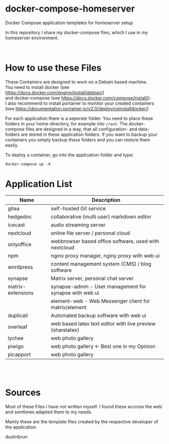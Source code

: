 # docker-compose-homeserver
Docker Compose application templates for homeserver setup

In this repository I share my docker-compose files, which I use in my homeserver environment.

<br>

# How to use these Files
These Containers are designed to work on a Debain based machine.
<br>You need to install docker (see https://docs.docker.com/engine/install/debian/) 
<br>and docker-compose (see https://docs.docker.com/compose/install/). 
<br>I also recommend to install portainer to monitor your created containers (see https://documentation.portainer.io/v2.0/deploy/ceinstalldocker/)

For each application there is a seperate folder.
You need to place these folders in your home-directory, for example into `/root`. The docker-compose files are designed in a way, that all configuration- and data-folders are stored in these application folders. If you want to backup your containers you simply backup these folders and you can restore them easily.

To deploy a container, go into the application-folder and type: 
```
docker-compose up -d
``` 


# Application List
| Name      | Description  |
| --------  | ------------ |
| gitea     | self-hosted Git service |
| hedgedoc  | collaborative (multi user) markdown editor |
| icecast   | audio streaming server |
| nextcloud | online file server / personal cloud |
| onlyoffice | webbrowser based office software, used with nextcloud 
| npm       | nginx proxy manager, nginy proxy with web ui |
| wordpress | content management system (CMS) / blog software |
| synapse   | Matrix server, personal chat server |
| matrix-extensions | synapse-admin - User management for synapse with web ui |
|                   | element-web - Web Messenger client for matrix/element |
| duplicati | Automated backup software with web ui |
| overleaf | web based latex text editor with live preview (sharelatex) |
| lychee | web photo gallery |
| piwigo | web photo gallery <- Best one in my Opinion |
| picapport | web photo gallery |

<br><br>
# Sources
Most of these Files I have not written myself. I found these accross the web and somtimes adapted them to my needs. 

Mainly these are the template files created by the respective developer of the application. 

dustinbrun